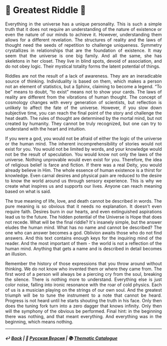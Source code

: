 # 👻 Greatest Riddle 👻

<p align="justify">Everything in the universe has a unique personality. This is such a simple truth that it does not require an understanding of the nature of existence or even the nature of our minds to achieve it. However, understanding them allows for a different revelation. The structures of reality and the laws of thought need the seeds of repetition to challenge uniqueness. Symmetry crystallizes in relationships that are the foundation of existence. It may seem that the universe is one big family. And all the same, she has skeletons in her closet. They live in blind spots, devoid of association, and do not obey logic. Their mystical totality forms the latent potential of things.</p>

<p align="justify">Riddles are not the result of a lack of awareness. They are an ineradicable source of thinking. Individuality is based on them, which makes a person not an element of statistics, but a Sphinx, claiming to become a legend. “To be” means to doubt, “to exist” means not to show your cards. The laws of reality are different from the vibrations of human thought. The concept of cosmology changes with every generation of scientists, but reflection is unlikely to affect the fate of the universe. However, if you slow down subjective time, you can reach the final point of the story and challenge the heat death. The rules of thought are determined by the mortal mind, but not created by humanity. They cannot be truly recognized, but one can try to understand with the heart and intuition.</p>

<p align="justify">If you were a god, you would not be afraid of either the logic of the universe or the human mind. The inherent incomprehensibility of stories would not exist for you. You would not be limited by words, and your knowledge would not be the result of speculation. You would know not only the laws of the universe. Nothing unprovable would even exist for you. Therefore, the idea of religious belief is farce and fiction. If there was a real Deity, you would already believe in Him. The whole essence of human existence is a thirst for knowledge. Even carnal desires and physical pain are reduced to the desire to know the world around us through sensory experience. This is why we create what inspires us and supports our lives. Anyone can reach meaning based on what is said.</p>

<p align="justify">The true meaning of life, love, and death cannot be described in words. The pure meaning is so obvious that it needs no explanation. It doesn't even require faith. Desires burn in our hearts, and even extinguished aspirations lead us to the future. The hidden potential of the Universe is Hope that does not recede. What will be the final riddle? It's insanely simple, but the answer eludes the human mind. What has no name and cannot be described? The one who can answer becomes a god. Oblivion awaits those who do not find answers. And this text contains enough keys for the inquiring mind of the reader. And the most important of them - the world is not a reflection of the human mind. Anything that gets a name and is described in detail becomes an illusion.</p>

<p align="justify">Remember the history of those expressions that you throw around without thinking. We do not know who invented them or where they came from. The first word of a person will always be a piercing cry from the soul, breaking the silence. There is nothing more to understand. Everything else is just color noise, falling into ironic resonance with the roar of cold physics. Each of us is a musician playing on the strings of our own soul. And the greatest triumph will be to tune the instrument to a note that cannot be heard. Progress is not heard until he starts shouting the truth in his face. Only then does the tuning fork turn into a zero dagger that knows infinity. Only then will the symphony of the obvious be performed. Final hint: in the beginning there was nothing, and that meant everything. And everything was in the beginning, which means nothing.</p>

***

##### ↩️ [Back](index.md) | 🌻 [Русская Версия](greatest_riddle-2.md) | 📚 [Thematic Catalogue](index_t.md)
